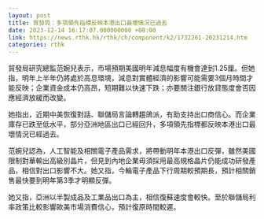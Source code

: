 ```yaml
---
layout: post
title: 貿發局：多項領先指標反映本港出口最壞情況已過去
date: 2023-12-14 16:17:07.000000000 +08:00
link: https://news.rthk.hk/rthk/ch/component/k2/1732261-20231214.htm
categories: rthk
---
```


貿發局研究總監范婉兒表示，市場預期美國明年減息幅度有機會達到1.25厘。但她指，明年上半年仍將處於高息環境，減息對實體經濟的影響可能需要3個月時間才能反映；企業資金成本仍高昂，短期難以快速下跌；亦要關注銀行放貸態度會否因應經濟放緩而改變。

她指出，近期中美恢復對話、聯儲局言論轉趨鴿派，有助支持出口商信心。而企業庫存已跌至低水平，部分亞洲地區出口已經回升，多項領先指標都反映本港出口最壞情況已經過去。

范婉兒認為，人工智能及相關電子產品需求，將帶動明年本港出口反彈，雖然美國限制對華輸出高級別晶片，但見到內地企業毋須採用最高規格晶片仍能成功研發產品，相信對出口影響不大。她又指，今輪電子產品下行周期較預期長，預計相關銷售最快要到明年第3季才明顯反彈。

她又指，亞洲以半製成品及工業品出口為主，相信復蘇速度會較快。至於聯儲局利率政策比較影響歐美市場消費信心，預計復原時間較遲。
